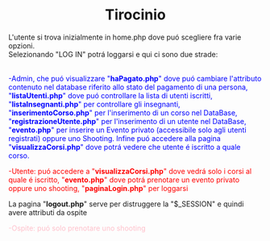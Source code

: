 <h1 align="center">Tirocinio</h1>
L'utente si trova inizialmente in home.php dove puó scegliere fra varie opzioni.<br>
Selezionando "LOG IN" potrá loggarsi e qui ci sono due strade:<br><br>
<p style="color:blue;"> -Admin, che puó visualizzare "<b>haPagato.php</b>" dove puó cambiare l'attributo contenuto nel database riferito allo stato del pagamento di una persona, "<b>listaUtenti.php</b>" dove puó controllare la lista di utenti iscritti, "<b>listaInsegnanti.php</b>" per controllare gli insegnanti, "<b>inserimentoCorso.php</b>" per l'inserimento di un corso nel DataBase, "<b>registrazioneUtente.php</b>" per l'inserimento di un utente nel DataBase, "<b>evento.php</b>" per inserire un Evento privato (accessibile solo agli utenti registrati) oppure uno Shooting. Infine puó accedere alla pagina "<b>visualizzaCorsi.php</b>" dove potrá vedere che utente é iscritto a quale corso.</p>
<p style="color:red;">-Utente: puó accedere a "<b>visualizzaCorsi.php</b>" dove vedrá solo i corsi al quale é iscritto, "<b>evento.php</b>" dove potrá prenotare un evento privato oppure uno shooting, "<b>paginaLogin.php</b>" per loggarsi</p>

La pagina "<b>logout.php</b>" serve per distruggere la "$\_SESSION" e quindi avere attributi da ospite
<p style="color:pink;">-Ospite: puó solo prenotare uno shooting
